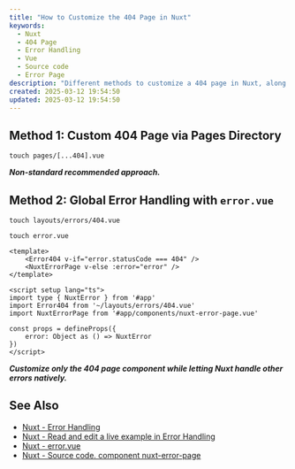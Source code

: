 ```yaml
---
title: "How to Customize the 404 Page in Nuxt"
keywords:
  - Nuxt
  - 404 Page
  - Error Handling
  - Vue
  - Source code
  - Error Page
description: "Different methods to customize a 404 page in Nuxt, along with relevant resources."
created: 2025-03-12 19:54:50
updated: 2025-03-12 19:54:50
---
```


## Method 1: Custom 404 Page via Pages Directory

`touch pages/[...404].vue`

***Non-standard recommended approach.***

## Method 2: Global Error Handling with `error.vue`

`touch layouts/errors/404.vue`

`touch error.vue`

```vue
<template>
    <Error404 v-if="error.statusCode === 404" />
    <NuxtErrorPage v-else :error="error" />
</template>

<script setup lang="ts">
import type { NuxtError } from '#app'
import Error404 from '~/layouts/errors/404.vue'
import NuxtErrorPage from '#app/components/nuxt-error-page.vue'

const props = defineProps({
    error: Object as () => NuxtError
})
</script>
```

***Customize only the 404 page component while letting Nuxt handle other errors natively.***

## See Also

- [Nuxt - Error Handling](https://nuxt.com/docs/getting-started/error-handling)
- [Nuxt - Read and edit a live example in Error Handling](https://nuxt.com/docs/examples/advanced/error-handling)
- [Nuxt - error.vue](https://nuxt.com/docs/guide/directory-structure/error)
- [Nuxt - Source code. component nuxt-error-page](https://github.com/nuxt/nuxt/blob/main/packages/nuxt/src/app/components/nuxt-error-page.vue)
